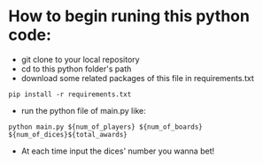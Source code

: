 # How to begin runing this python code:
+ git clone to your local repository
+ cd to this python folder's path
+ download some related packages of this file in requirements.txt
```
pip install -r requirements.txt
```
+ run the python file of main.py like:
```
python main.py ${num_of_players} ${num_of_boards} ${num_of_dices}${total_awards}
```
+ At each time input the dices' number you wanna bet!